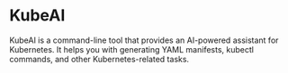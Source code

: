 # KubeAI
KubeAI is a command-line tool that provides an AI-powered assistant for Kubernetes. It helps you with generating YAML manifests, kubectl commands, and other Kubernetes-related tasks.
